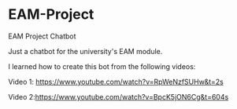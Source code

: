 # EAM-Project
EAM Project Chatbot

Just a chatbot for the university's EAM module. 


I learned how to create this bot from the following videos:

Video 1: https://www.youtube.com/watch?v=RpWeNzfSUHw&t=2s 

Video 2:https://www.youtube.com/watch?v=BpcK5jON6Cg&t=604s
